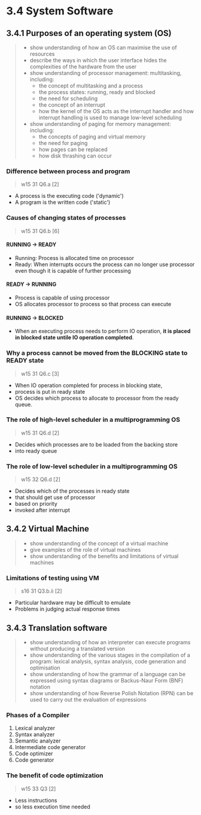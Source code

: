 # 3.4 System Software

3.4.1 Purposes of an operating system (OS)
------------------------------------------
> - show understanding of how an OS can maximise the use of resources
> - describe the ways in which the user interface hides the complexities of the hardware from the user
> - show understanding of processor management: multitasking, including:
>   - the concept of multitasking and a process
>   - the process states: running, ready and blocked
>   - the need for scheduling
>   - the concept of an interrupt
>   - how the kernel of the OS acts as the interrupt handler and how interrupt handling is used to manage low-level scheduling
> - show understanding of paging for memory management: including:
>   - the concepts of paging and virtual memory
>   - the need for paging
>   - how pages can be replaced
>   - how disk thrashing can occur

### Difference between process and program
> w15 31 Q6.a \[2\]

- A process is the executing code ('dynamic')
- A program is the written code ('static')

### Causes of changing states of processes
> w15 31 Q6.b \[6\]

#### RUNNING -> READY
- Running: Process is allocated time on processor
- Ready: When interrupts occurs the process can no longer use processor even though it is capable of further processing

#### READY -> RUNNING
- Process is capable of using processor
- OS allocates processor to process so that process can execute

#### RUNNING -> BLOCKED
- When an executing process needs to perform IO operation, **it is placed in blocked state untile IO operation completed**.

### Why a process cannot be moved from the BLOCKING state to READY state
> w15 31 Q6.c \[3\]

- When IO operation completed for process in blocking state,
- process is put in ready state
- OS decides which process to allocate to processor from the ready queue.

### The role of high-level scheduler in a multiprogramming OS
> w15 31 Q6.d \[2\]

- Decides which processes are to be loaded from the backing store
- into ready queue

### The role of low-level scheduler in a multiprogramming OS
> w15 32 Q6.d \[2\]

- Decides which of the processes in ready state
- that should get use of processor
- based on priority
- invoked after interrupt

3.4.2 Virtual Machine
---------------------
> - show understanding of the concept of a virtual machine
> - give examples of the role of virtual machines
> - show understanding of the benefits and limitations of virtual machines

### Limitations of testing using VM
> s16 31 Q3.b.ii \[2\]

- Particular hardware may be difficult to emulate
- Problems in judging actual response times


3.4.3 Translation software
--------------------------
> - show understanding of how an interpreter can execute programs without producing a translated version
> - show understanding of the various stages in the compilation of a program: lexical analysis, syntax analysis, code generation and optimisation
> - show understanding of how the grammar of a language can be expressed using syntax diagrams or Backus-Naur Form (BNF) notation
> - show understanding of how Reverse Polish Notation (RPN) can be used to carry out the evaluation of expressions

### Phases of a Compiler

1. Lexical analyzer
2. Syntax analyzer
3. Semantic analyzer
4. Intermediate code generator
5. Code optimizer
6. Code generator

### The benefit of code optimization
> w15 33 Q3 \[2\]

- Less instructions
- so less execution time needed

